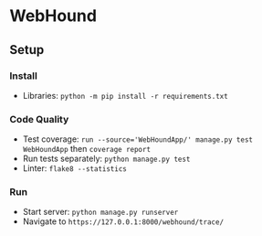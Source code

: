 # WebHound

## Setup

### Install
- Libraries: `python -m pip install -r requirements.txt`

### Code Quality
- Test coverage: `run --source='WebHoundApp/' manage.py test WebHoundApp` then `coverage report`
- Run tests separately: `python manage.py test`
- Linter: `flake8 --statistics`

### Run
- Start server: `python manage.py runserver`
- Navigate to `https://127.0.0.1:8000/webhound/trace/`